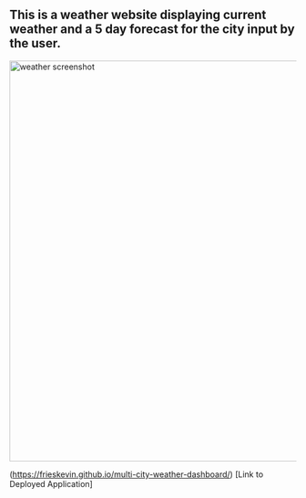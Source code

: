 ## This is a weather website displaying current weather and a 5 day forecast for the city input by the user.



<img width="703" alt="weather screenshot" src="https://user-images.githubusercontent.com/108202153/186547864-3d49fa95-00bc-413a-82e7-1f33651cea54.png">


(https://frieskevin.github.io/multi-city-weather-dashboard/) [Link to Deployed Application]
